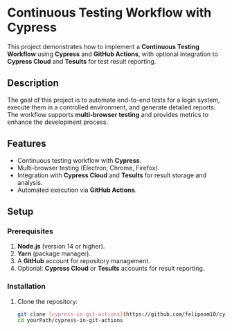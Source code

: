 # **Continuous Testing Workflow with Cypress**

This project demonstrates how to implement a **Continuous Testing Workflow** using **Cypress** and **GitHub Actions**, with optional integration to **Cypress Cloud** and **Tesults** for test result reporting.

## **Description**
The goal of this project is to automate end-to-end tests for a login system, execute them in a controlled environment, and generate detailed reports. The workflow supports **multi-browser testing** and provides metrics to enhance the development process.

## **Features**
- Continuous testing workflow with **Cypress**.
- Multi-browser testing (Electron, Chrome, Firefox).
- Integration with **Cypress Cloud** and **Tesults** for result storage and analysis.
- Automated execution via **GitHub Actions**.

## **Setup**
### **Prerequisites**
1. **Node.js** (version 14 or higher).
2. **Yarn** (package manager).
3. A **GitHub** account for repository management.
4. Optional: **Cypress Cloud** or **Tesults** accounts for result reporting.

### **Installation**
1. Clone the repository:
   ```bash
   git clone [cypress-in-git-actions](https://github.com/felipeam10/cypress-in-git-actions)
   cd yourPath/cypress-in-git-actions